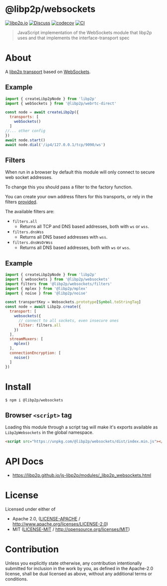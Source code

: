 # @libp2p/websockets

[![libp2p.io](https://img.shields.io/badge/project-libp2p-yellow.svg?style=flat-square)](http://libp2p.io/)
[![Discuss](https://img.shields.io/discourse/https/discuss.libp2p.io/posts.svg?style=flat-square)](https://discuss.libp2p.io)
[![codecov](https://img.shields.io/codecov/c/github/libp2p/js-libp2p.svg?style=flat-square)](https://codecov.io/gh/libp2p/js-libp2p)
[![CI](https://img.shields.io/github/actions/workflow/status/libp2p/js-libp2p/main.yml?branch=main\&style=flat-square)](https://github.com/libp2p/js-libp2p/actions/workflows/main.yml?query=branch%3Amain)

> JavaScript implementation of the WebSockets module that libp2p uses and that implements the interface-transport spec

# About

<!--

!IMPORTANT!

Everything in this README between "# About" and "# Install" is automatically
generated and will be overwritten the next time the doc generator is run.

To make changes to this section, please update the @packageDocumentation section
of src/index.js or src/index.ts

To experiment with formatting, please run "npm run docs" from the root of this
repo and examine the changes made.

-->

A [libp2p transport](https://docs.libp2p.io/concepts/transports/overview/) based on [WebSockets](https://developer.mozilla.org/en-US/docs/Web/API/WebSockets_API).

## Example

```js
import { createLibp2pNode } from 'libp2p'
import { webSockets } from '@libp2p/webrtc-direct'

const node = await createLibp2p({
  transports: [
    webSockets()
  ]
//... other config
})
await node.start()
await node.dial('/ip4/127.0.0.1/tcp/9090/ws')
```

## Filters

When run in a browser by default this module will only connect to secure web socket addresses.

To change this you should pass a filter to the factory function.

You can create your own address filters for this transports, or rely in the filters [provided](./src/filters.js).

The available filters are:

- `filters.all`
  - Returns all TCP and DNS based addresses, both with `ws` or `wss`.
- `filters.dnsWss`
  - Returns all DNS based addresses with `wss`.
- `filters.dnsWsOrWss`
  - Returns all DNS based addresses, both with `ws` or `wss`.

## Example

```js
import { createLibp2pNode } from 'libp2p'
import { websockets } from '@libp2p/websockets'
import filters from '@libp2p/websockets/filters'
import { mplex } from '@libp2p/mplex'
import { noise } from '@libp2p/noise'

const transportKey = Websockets.prototype[Symbol.toStringTag]
const node = await Libp2p.create({
  transport: [
    websockets({
      // connect to all sockets, even insecure ones
      filter: filters.all
    })
  ],
  streamMuxers: [
    mplex()
  ],
  connectionEncryption: [
    noise()
  ]
})
```

# Install

```console
$ npm i @libp2p/websockets
```

## Browser `<script>` tag

Loading this module through a script tag will make it's exports available as `Libp2pWebsockets` in the global namespace.

```html
<script src="https://unpkg.com/@libp2p/websockets/dist/index.min.js"></script>
```

# API Docs

- <https://libp2p.github.io/js-libp2p/modules/_libp2p_websockets.html>

# License

Licensed under either of

- Apache 2.0, ([LICENSE-APACHE](LICENSE-APACHE) / <http://www.apache.org/licenses/LICENSE-2.0>)
- MIT ([LICENSE-MIT](LICENSE-MIT) / <http://opensource.org/licenses/MIT>)

# Contribution

Unless you explicitly state otherwise, any contribution intentionally submitted for inclusion in the work by you, as defined in the Apache-2.0 license, shall be dual licensed as above, without any additional terms or conditions.
